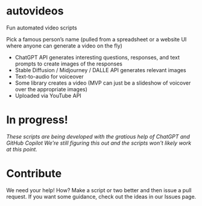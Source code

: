# autovideos
Fun automated video scripts

Pick a famous person’s name (pulled from a spreadsheet or a website UI where anyone can generate a video on the fly)
- ChatGPT API generates interesting questions, responses, and text prompts to create images of the responses
- Stable Diffusion / Midjourney / DALLE API generates relevant images
- Text-to-audio for voiceover
- Some library creates a video (MVP can just be a slideshow of voicover over the appropriate images)
- Uploaded via YouTube API


# In progress! #
*These scripts are being developed with the gratious help of ChatGPT and GitHub Copilot*
*We're still figuring this out and the scripts won't likely work at this point.*

# Contribute #
We need your help! How? Make a script or two better and then issue a pull request. If you want some guidance, check out the ideas in our Issues page.
